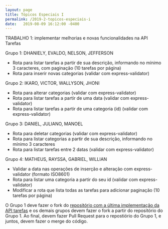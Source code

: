 ```yaml
---
layout: page
title: Tópicos Especiais I
permalink: /2019-2-topicos-especiais-i
date:   2019-08-09 16:12:00 -0400
---
```


TRABALHO 1: implementar melhorias e novas funcionalidades na API Tarefas

Grupo 1: DHANIELY, EVALDO, NELSON, JEFFERSON
* Rota para listar tarefas a partir de sua descrição, informando no mínimo 3 caracteres, com paginação (10 tarefas por página)
* Rota para inserir novas categorias (validar com express-validator)

Grupo 2: IKARO, VICTOR, WALLYSON, JHONI
* Rota para alterar categorias (validar com express-validator)
* Rota para listar tarefas a partir de uma data (validar com express-validator)
* Rota para listar tarefas a partir de uma categoria (id) (validar com express-validator)

Grupo 3: DANIEL, JULIANO, MANOEL
* Rota para deletar categorias (validar com express-validator)
* Rota para listar categorias a partir de sua descrição, informando no mínimo 3 caracteres
* Rota para listar tarefas entre 2 datas (validar com express-validator)

Grupo 4: MATHEUS, RAYSSA, GABRIEL, WILLIAN
* Validar a data nas operações de inserção e alteração com express-validator (formato ISO8601)
* Rota para listar uma categoria a partir do seu id (validar com express-validator)
* Modificar a rota que lista todas as tarefas para adicionar paginação (10 tarefas por página)

O Grupo 1 deve fazer o fork do [repositório com a última implementação da API tarefas](https://github.com/marcoaugustoandrade/api-tarefas-2019) e os demais grupos devem fazer o fork a partir do repositório do Grupo 1. Ao final, devem fazer Pull Request para o repostiório do Grupo 1, e juntos, devem fazer o merge do código.
